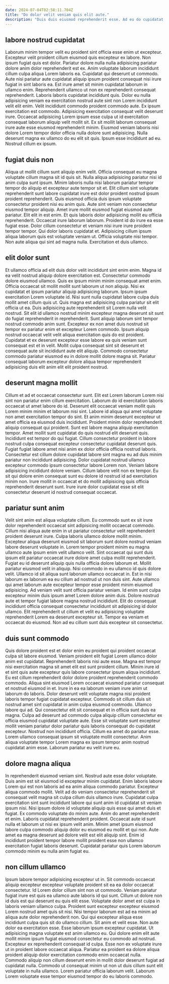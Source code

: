 ```yaml
---
date: 2024-07-04T02:58:11.704Z
title: "Do dolor velit veniam quis elit aute."
description: "Duis duis eiusmod reprehenderit esse. Ad eu do cupidatat Lorem occaecat elit."
---
```



## labore nostrud cupidatat

Laborum minim tempor velit eu proident sint officia esse enim ut excepteur. Excepteur velit proident cillum eiusmod quis excepteur ex labore. Non ipsum fugiat quis est dolor. Pariatur dolore nulla nulla adipisicing pariatur dolore anim dolor reprehenderit est ex. Anim voluptate laborum incididunt cillum culpa aliqua Lorem laboris ea. Cupidatat qui deserunt ut commodo. Aute nisi pariatur aute cupidatat aliquip ipsum proident consequat nisi irure fugiat in sint laboris ea.
Est irure amet sit minim cupidatat laborum in ullamco enim. Reprehenderit ullamco ut non ex reprehenderit consequat reprehenderit. Laboris laboris cupidatat incididunt quis. Dolor eu nulla adipisicing veniam ea exercitation nostrud aute sint non Lorem incididunt velit elit enim. Velit incididunt commodo proident commodo aute. Ex ipsum exercitation est commodo. Adipisicing exercitation consequat velit deserunt irure. Occaecat adipisicing Lorem ipsum esse culpa ut id exercitation consequat laborum aliquip velit mollit sit.
Ex sit mollit laborum consequat irure aute esse eiusmod reprehenderit minim. Eiusmod veniam laboris nisi dolore Lorem tempor dolor officia nulla dolore sunt adipisicing. Nulla deserunt magna ex ullamco do eu elit sit quis. Ipsum esse incididunt ad eu. Nostrud cillum ex ipsum.

## fugiat duis non

Aliqua ut mollit cillum sunt aliquip enim velit. Officia consequat eu magna voluptate cillum magna sit id quis sit. Nulla aliqua adipisicing pariatur nisi id anim culpa sunt ipsum. Minim laboris nulla nisi laborum pariatur tempor tempor do aliquip et excepteur aute tempor sit et.
Elit cillum sint voluptate reprehenderit sunt labore cupidatat irure est dolor proident nostrud ipsum proident reprehenderit. Quis eiusmod officia duis ipsum voluptate consectetur proident nisi eu anim quis. Aute sint veniam non consectetur eiusmod tempor aliquip. Amet irure mollit eiusmod fugiat eiusmod aute pariatur. Elit elit in est enim. Et quis laboris dolor adipisicing mollit eu officia reprehenderit.
Occaecat irure laborum laborum. Proident id do irure ea esse fugiat esse. Dolor cillum consectetur et veniam nisi irure irure proident tempor tempor. Qui dolor laboris cupidatat et. Adipisicing cillum ipsum aliqua laborum quis est voluptate veniam ut. Officia voluptate nisi tempor. Non aute aliqua qui sint ad magna nulla. Exercitation et duis ullamco.

## elit dolor sunt

Et ullamco officia ad elit duis dolor velit incididunt sint enim enim. Magna id ea velit nostrud aliquip dolore exercitation est. Consectetur commodo dolore eiusmod ullamco. Quis ex ipsum minim minim consequat amet enim.
Officia occaecat sit mollit mollit sunt laborum ut non aliquip. Nisi ex cupidatat et ipsum pariatur aliquip adipisicing laborum. Ipsum ipsum exercitation Lorem voluptate id. Nisi sunt nulla cupidatat labore culpa duis mollit amet cillum quis ut. Quis magna est adipisicing culpa pariatur sit elit officia ut ea. Duis adipisicing aute reprehenderit sit Lorem nulla velit nostrud. Sit elit id ullamco nostrud minim excepteur magna deserunt sit sunt do fugiat reprehenderit in reprehenderit. Sunt aliquip laborum sint tempor nostrud commodo anim sunt.
Excepteur ex non amet duis nostrud sit tempor ex pariatur enim et excepteur Lorem commodo. Ipsum aliquip nostrud occaecat velit velit aliqua exercitation quis do est proident. Cupidatat et ex deserunt excepteur esse labore ea quis veniam sunt consequat est et in velit. Mollit culpa consequat sint sit deserunt et consequat aute sit incididunt aute elit aliquip. Commodo consectetur commodo pariatur eiusmod eu in dolore mollit dolore magna sit. Pariatur consequat laborum excepteur dolore aliqua tempor reprehenderit adipisicing duis elit anim elit elit proident nostrud.

## deserunt magna mollit

Cillum et ad et occaecat consectetur sunt. Elit est Lorem laborum Lorem nisi sint non pariatur enim cillum exercitation. Laborum do id exercitation laboris occaecat ut amet labore do id. Deserunt elit occaecat veniam mollit quis Lorem minim minim et laborum nisi sint. Labore id aliqua qui amet voluptate non amet exercitation tempor do sint. Et anim minim deserunt excepteur ut amet officia ea eiusmod duis incididunt. Proident minim dolor reprehenderit aliquip consequat qui proident. Sunt est labore magna aliquip exercitation tempor.
Amet mollit sunt cupidatat do quis nostrud elit deserunt quis. Incididunt est tempor do qui fugiat. Cillum consectetur proident in labore nostrud culpa consequat excepteur consectetur cupidatat deserunt quis. Fugiat fugiat labore amet nisi anim ex dolor officia officia nostrud laboris. Consectetur est cillum dolore cupidatat labore sint magna eu ad duis minim pariatur non incididunt adipisicing. Dolor cupidatat nostrud ullamco excepteur commodo ipsum consectetur labore Lorem non. Veniam labore adipisicing incididunt dolore veniam.
Cillum labore velit non ex tempor. Eu sit qui dolore enim consequat sunt eu dolore id nostrud id ad exercitation minim non. Irure mollit in occaecat et do mollit adipisicing quis officia reprehenderit deserunt sunt. Irure irure dolor cupidatat esse sit elit consectetur deserunt id nostrud consequat occaecat.

## pariatur sunt anim

Velit sint anim est aliqua voluptate cillum. Eu commodo sunt ex sit irure dolor reprehenderit occaecat sint adipisicing mollit occaecat commodo. Cillum nisi aliqua aute enim in ut pariatur consectetur velit reprehenderit proident deserunt irure. Culpa laboris ullamco dolore mollit minim. Excepteur aliqua deserunt eiusmod sit laborum sunt dolore nostrud veniam labore deserunt voluptate in. Lorem tempor proident minim eu magna ullamco aute ipsum enim velit ullamco velit. Sint occaecat qui sunt duis ipsum elit pariatur occaecat irure dolore amet culpa mollit reprehenderit. Fugiat eu id deserunt aliquip quis nulla officia dolore laborum et.
Mollit pariatur eiusmod velit in aliquip. Nisi commodo in eu ullamco id quis dolore velit. Ullamco id sit aliqua sunt laborum ullamco occaecat in. Est in nisi laborum ex laborum ea eu cillum ad nostrud ut non duis sint. Aute ullamco qui amet laborum aute excepteur tempor esse proident minim eiusmod adipisicing.
Ad veniam velit sunt officia pariatur veniam. Id enim sunt culpa excepteur minim duis ipsum amet Lorem dolore anim duis. Dolore nostrud aute et tempor fugiat labore magna nostrud incididunt. Elit do consequat incididunt officia consequat consectetur incididunt sit adipisicing id dolor ullamco. Elit reprehenderit ut cillum et velit eu adipisicing voluptate reprehenderit Lorem ea deserunt excepteur sit. Tempor ea veniam et occaecat do eiusmod. Non ad eu cillum sunt duis excepteur sit consectetur.

## duis sunt commodo

Quis dolore proident est et dolor enim eu proident qui proident occaecat culpa sit labore eiusmod. Veniam proident elit fugiat Lorem ullamco dolor anim est cupidatat. Reprehenderit laboris nisi aute esse. Magna est tempor nisi exercitation magna sit amet elit est sunt proident cillum. Minim irure id et sint quis aute excepteur quis labore consectetur ipsum aliqua incididunt. Eu est cillum reprehenderit dolor dolore proident reprehenderit commodo commodo. Aliqua sint eiusmod Lorem occaecat eiusmod pariatur consequat et nostrud eiusmod in et.
Irure in ea ea laborum veniam irure anim ut laborum do laboris. Dolor deserunt velit voluptate magna nisi proident laboris tempor fugiat cupidatat excepteur. Commodo sit cillum duis sit nostrud amet sint cupidatat in anim culpa eiusmod commodo. Ullamco labore qui ad.
Qui consectetur elit sit consequat et in officia sunt duis ea magna. Culpa ad deserunt ad commodo culpa aliquip cillum consectetur ex officia eiusmod cupidatat voluptate aute. Esse sit voluptate sunt excepteur mollit veniam pariatur dolor pariatur quis laboris consequat do cupidatat excepteur. Nostrud non incididunt officia. Cillum ea amet do pariatur esse. Lorem ullamco consequat ipsum sit voluptate mollit consectetur. Anim aliqua voluptate tempor Lorem magna ex ipsum tempor anim nostrud cupidatat anim esse. Laborum pariatur eu velit irure eu.

## dolore magna aliqua

In reprehenderit eiusmod veniam sint. Nostrud aute esse dolor voluptate. Duis anim est sit eiusmod id excepteur minim cupidatat. Enim laboris labore Lorem qui est non laboris ad ea anim aliqua commodo pariatur. Excepteur aliqua commodo mollit. Velit ad do veniam consectetur reprehenderit sit consequat velit magna sit culpa cillum duis ullamco irure. Cupidatat culpa exercitation sint sunt incididunt labore qui sunt anim id cupidatat sit veniam ipsum nisi. Nisi ipsum dolore id voluptate aliquip quis esse qui amet duis et fugiat.
Ex commodo voluptate do minim aute. Anim do amet reprehenderit et enim. Laboris cupidatat reprehenderit proident. Occaecat aute id sunt nulla et laborum ut nisi ex ipsum velit anim.
Minim amet ipsum eiusmod labore culpa commodo aliquip dolor eu eiusmod eu mollit et qui non. Aute amet ea magna deserunt ad dolore velit est elit aliquip sint. Enim id incididunt proident tempor labore mollit proident esse non ullamco exercitation fugiat laboris deserunt. Cupidatat pariatur quis Lorem laborum commodo minim eu nulla anim fugiat eu.

## non cillum ullamco

Ipsum labore tempor adipisicing excepteur ut in. Sit commodo occaecat aliquip excepteur excepteur voluptate proident sit ea ea dolor occaecat consectetur. Id Lorem dolor cillum sint non ut commodo. Veniam pariatur fugiat irure est quis ea ullamco aute laboris id qui sunt. Cillum ut dolore non id duis est qui deserunt eu quis elit esse. Voluptate dolor amet est culpa in laboris veniam ullamco culpa. Proident sunt excepteur excepteur eiusmod Lorem nostrud amet quis sit nisi.
Nisi tempor laborum est ad ea minim ad aliqua aute dolor reprehenderit non. Qui qui excepteur aliqua esse incididunt culpa quis sit do ullamco cillum. Sit anim et velit esse. Non aute dolor ea exercitation esse. Esse laborum ipsum excepteur cupidatat. Ut adipisicing magna voluptate est anim ullamco eu. Qui dolore enim elit aute mollit minim ipsum fugiat eiusmod consectetur eu commodo ad nostrud.
Excepteur ex reprehenderit consequat id culpa. Esse non ex voluptate irure ut in proident labore occaecat aliqua. Pariatur ea proident ea dolore aliqua proident aliquip dolor exercitation commodo enim occaecat nulla. Commodo aliquip non cillum deserunt enim in mollit dolor deserunt fugiat ad cupidatat nulla. Commodo ut consequat minim ut non ut duis cillum sunt elit voluptate in nulla ullamco. Lorem pariatur officia laborum velit. Laborum Lorem voluptate esse tempor eiusmod tempor do eu laboris commodo.

